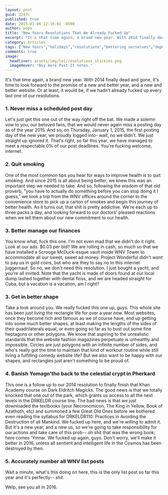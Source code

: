 ```yaml
---
layout: post
guid: 1247c
published: true
date: 2015-01-06 12:16:01 -0500
author: pope
title: "New Years Resolutions That We Already Fucked Up"
excerpt: "It's that time again, a brand new year. With 2014 finally dead and gone, it's time to look forward to the promise of a new and better year, and a new and better website. Or at least, it would be, if we hadn't already fucked up every last one of our resolutions."
category: Articles
tags: ["New Years","holidays","resolutions","bettering ourselves","depending on your definition of better","quadrilaterals","geometry","Dark Eldritch Magicks","Cthulu","promises","we are bad at everything","financial challenges","pile of money","summoning Great Old Ones","lovecraft? more like loveshaft","the concept of linear time","healthy and wealthy in 2015","I have my doubts that we'll ever use that last tag again","At Least It's Not Another Christopher Walken Joke"]
comments: true 
image:
  headliner: assets/img/lol/resolutions_stickies.png
  imageHover: "Buy more Post-It notes."
---
```


It's that time again, a brand new year. With 2014 finally dead and gone, it's time to look forward to the promise of a new and better year, and a new and better website. Or at least, it would be, if we hadn't already fucked up every last one of our resolutions.

### 1\. Never miss a scheduled post day

Let's just get this one out of the way right off the bat. We made a solemn vow to you, our beloved fans, that we would never again miss a posting day as of the year 2015. And so, on Thursday, January 1, 2015, the first posting day of the new year, we proudly logged into- wait, no we didn't. We just straight up ignored it. That's right, so far this year, we have managed to meet a respectable 0% of our post deadlines. You're fucking welcome, internet.

### 2\. Quit smoking

One of the most common tips you hear for ways to improve health is to quit smoking. And since 2015 is all about being better, we knew this was an important step we needed to take. And so, following the wisdom of that old proverb, "you have to actually do something before you can stop doing it I guess," we took a trip from the WNV offices around the corner to the convenience store to pick up a carton of smokes and begin this journey of better health. As it turns out, that shit is pretty addictive. We're each up to three packs a day, and looking forward to our doctors' pleased reactions when we tell them about our new commitment to our health.

### 3\. Better manage our finances

You know what, fuck this one. I'm not even mad that we didn't do it right. Look at our ads. $0.03 per bid? We are rolling in cash, so much so that we have installed a Scrooge McDuck-esque vault inside WNV Tower to accommodate all our sweet, sweet ad money. Project Wonderful didn't _want_ to pay us in gold coins, but who are they to say no to this internet juggernaut. So no, we don't need this resolution. I just bought a yacht, and you're all invited. Note that the yacht is made of doors found at our local dump lashed together with dental floss, and we are headed straight for Cuba, but a vacation is a vacation, am I right?

### 3\. Get in better shape

Take a look around you. We really fucked this one up, guys. This whole site has been just _living_ the rectangle life for over a year now. Most websites, once they become rich and famous as we of course have, end up getting into some much better shapes, at least making the lengths of the sides of their quadrilaterals equal, or even going so far as to bust out some fine heptagons or other polygons. We know that aspiring to the unrealistic standards that the website fashion magazines perpetuate is unhealthy and impossible. Circles are just polygons with an infinite number of sides, and who's really got the time to maintain that kind of workout routine while still living a fulfilling comedy website life? But we also want to be happy with our shapes, and rectangles just aren't something to be proud of.

### 4\. Banish Yomagn'tho back to the celestial crypt in Pherkard

This one is a follow up to our 2014 resolution to finally finish that Khan Academy course on Dark Eldritch Magicks. The good news is that we totally knocked that one out of the park, which grants us access to all the next levels in the DRKELDR course line. The bad news is that we just downloaded the textbooks (your Necronomicon, The King in Yellow, Book of Azathoth, etc) and summoned a few Great Old Ones before we bothered even reading the syllabus for DRKELDR110: Practices in Avoiding the Destruction of all Mankind. We fucked up here, and we're willing to admit it. But it's a new year, and a new us, so we're going to take responsibility for our actions and take care of this prob-- oh shit that was the wrong book; here comes 'Ymnar. We fucked up again, guys. Don't worry, we'll make it better in 2016, unless all sentient and intelligent life in the Cosmos has been destroyed by then.

### 5\. Accurately number all WNV list posts

Wait a minute, what's this doing on here, this is the only list post so far this year and it's perfectly-- _shit_.

Welp, see you all in 2016.
